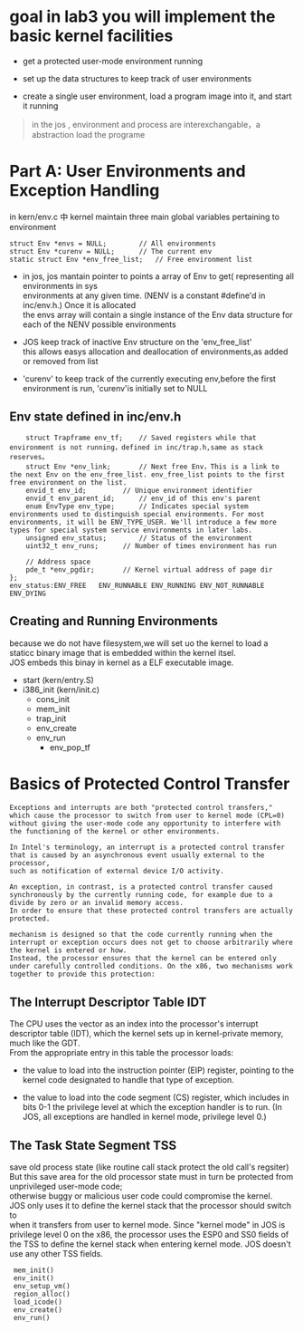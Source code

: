 # goal in lab3 you will implement the basic kernel facilities  

* get a protected user-mode environment running

* set up the data structures to keep track of user environments  

* create a single user environment, load a program image into it, and start it running 
>in the jos , environment and process are interexchangable，a abstraction load the programe

# Part A: User Environments and Exception Handling
in kern/env.c 中 kernel maintain three main global variables pertaining to environment  
```
struct Env *envs = NULL;		// All environments
struct Env *curenv = NULL;		// The current env
static struct Env *env_free_list;	// Free environment list
```
* in jos, jos mantain pointer to points a array of Env to get( representing all environments in sys  
environments at any given time. (NENV is a constant #define'd in inc/env.h.) Once it is allocated  
the envs array will contain a single instance of the Env data structure for each of the NENV possible environments  

* JOS keep track of inactive Env structure on the 'env_free_list'  
    this allows easys allocation and deallocation of environments,as added or removed from list  

* 'curenv' to keep track of the currently executing env,before the first environment is run, 'curenv'is initially set to NULL

## Env state defined in inc/env.h 

```struct Env {
	struct Trapframe env_tf;	// Saved registers while that environment is not running，defined in inc/trap.h,same as stack reserves。  
	struct Env *env_link;		// Next free Env，This is a link to the next Env on the env_free_list. env_free_list points to the first free environment on the list.
	envid_t env_id;			// Unique environment identifier
	envid_t env_parent_id;		// env_id of this env's parent
	enum EnvType env_type;		// Indicates special system environments used to distinguish special environments. For most environments, it will be ENV_TYPE_USER. We'll introduce a few more types for special system service environments in later labs. 
	unsigned env_status;		// Status of the environment
	uint32_t env_runs;		// Number of times environment has run

	// Address space
	pde_t *env_pgdir;		// Kernel virtual address of page dir
};
env_status:ENV_FREE   ENV_RUNNABLE ENV_RUNNING ENV_NOT_RUNNABLE  ENV_DYING
```

## Creating and Running Environments
because we do not have filesystem,we will set uo the kernel to load a staticc binary image that is embedded within the kernel itsel.  
JOS embeds this binay in kernel as a ELF executable image.
* start (kern/entry.S)
* i386_init (kern/init.c)
  * cons_init
  * mem_init
  * trap_init
  * env_create
  * env_run
    * env_pop_tf
    
 # Basics of Protected Control Transfer
    Exceptions and interrupts are both "protected control transfers," which cause the processor to switch from user to kernel mode (CPL=0)
    without giving the user-mode code any opportunity to interfere with the functioning of the kernel or other environments.
  
    In Intel's terminology, an interrupt is a protected control transfer that is caused by an asynchronous event usually external to the processor, 
    such as notification of external device I/O activity. 
  
    An exception, in contrast, is a protected control transfer caused synchronously by the currently running code, for example due to a divide by zero or an invalid memory access.
    In order to ensure that these protected control transfers are actually protected.
  
    mechanism is designed so that the code currently running when the interrupt or exception occurs does not get to choose arbitrarily where the kernel is entered or how.
    Instead, the processor ensures that the kernel can be entered only under carefully controlled conditions. On the x86, two mechanisms work together to provide this protection: 
    
## The Interrupt Descriptor Table IDT
  The CPU uses the vector as an index into the processor's interrupt descriptor table (IDT), which the kernel sets up in kernel-private memory, much like the GDT.   
  From the appropriate entry in this table the processor loads:   
  
  * the value to load into the instruction pointer (EIP) register, pointing to the kernel code designated to handle that type of exception.
  
  * the value to load into the code segment (CS) register, which includes in bits 0-1 the privilege level at which the exception handler is to run. (In JOS, all exceptions are handled in kernel mode, privilege level 0.)

## The Task State Segment TSS
  save old process state (like routine call stack protect the old call's regsiter) But this save area for the old processor state must in turn be protected from unprivileged user-mode code;  
  otherwise buggy or malicious user code could compromise the kernel.  
  JOS only uses it to define the kernel stack that the processor should switch to  
  when it transfers from user to kernel mode. Since "kernel mode" in JOS is privilege level 0 on the x86, the processor uses the ESP0 and SS0 fields of the TSS to define the kernel stack when entering kernel mode. JOS doesn't use any other TSS fields. 


```
 mem_init() 
 env_init()
 env_setup_vm()
 region_alloc()
 load_icode()
 env_create()
 env_run()

```
